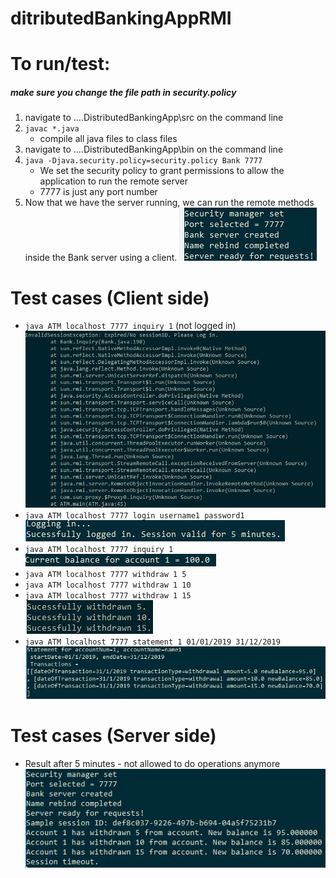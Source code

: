 # ditributedBankingAppRMI

# To run/test:
##### make sure you change the file path in security.policy
1. navigate to ..\..DistributedBankingApp\src on the command line
2. ```javac *.java```  
   - compile all java files to class files
3. navigate to ..\..DistributedBankingApp\bin on the command line
4. ```java -Djava.security.policy=security.policy Bank 7777```
   - We set the security policy to grant permissions to allow the application to run the remote server
   - 7777 is just any port number
5. Now that we have the server running, we can run the remote methods inside the Bank server using a client.
![alt text](https://github.com/agodinez1/ditributedBankingAppRMI/blob/master/results/res1.JPG)

# Test cases (Client side)  
- ```java ATM localhost 7777 inquiry 1```  (not logged in)  
![alt text](https://github.com/agodinez1/ditributedBankingAppRMI/blob/master/results/res2.JPG)
- ```java ATM localhost 7777 login username1 password1```  
![alt text](https://github.com/agodinez1/ditributedBankingAppRMI/blob/master/results/res7.JPG)
- ```java ATM localhost 7777 inquiry 1```  
![alt text](https://github.com/agodinez1/ditributedBankingAppRMI/blob/master/results/res3.JPG)
- ```java ATM localhost 7777 withdraw 1 5```    
- ```java ATM localhost 7777 withdraw 1 10```    
- ```java ATM localhost 7777 withdraw 1 15```  
![alt text](https://github.com/agodinez1/ditributedBankingAppRMI/blob/master/results/res4.JPG)
- ```java ATM localhost 7777 statement 1 01/01/2019 31/12/2019```  
![alt text](https://github.com/agodinez1/ditributedBankingAppRMI/blob/master/results/res5.JPG)

# Test cases (Server side) 
- Result after 5 minutes - not allowed to do operations anymore 
![alt text](https://github.com/agodinez1/ditributedBankingAppRMI/blob/master/results/res6.JPG)


